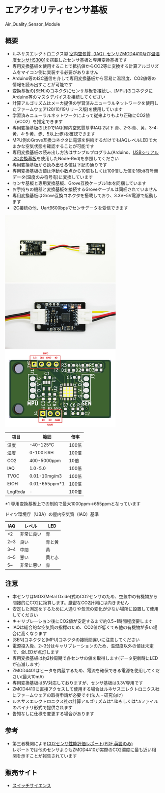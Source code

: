 # エアクオリティセンサ基板  
Air_Quality_Sensor_Module

## 概要 
  * ルネサスエレクトロニクス製 [室内空気質（IAQ）センサZMOD4410][1]及び[温湿度センサHS3001][2]を搭載したセンサ基板と専用変換基板です  
  * 専用変換基板を使用することで抵抗値からCO2等に変換する計算アルゴリズムをマイコン側に実装する必要がありません  
  * Arduino等のI2C通信を介して専用変換基板から容易に温湿度、CO2値等の情報を読み出すことが可能です 
  * 変換基板の[SEN]のコネクタにセンサ基板を接続し、[MPU]のコネクタにArduino等のマスタデバイスを接続してください  
  * 計算アルゴリズムはメーカ提供の学習済みニューラルネットワークを使用したファームウェア(20/10/19リリース版)を使用しています  
  * 学習済みニューラルネットワークによって従来よりもより正確にCO2値（eCO2）を推定できます  
  * 専用変換基板のLEDでIAQ(屋内空気質基準IAQ:2以下 青、2-3:青、黄、3-4:黄、4-5:黄、赤、5以上:赤)を確認できます  
  * MPU側のGrove互換コネクタに電源を供給するだけでもIAQレベルLEDで大まかな空気状態を確認することが可能です  
  * 専用変換基板の読み出し方法はサンプルプログラム(Arduino、[USBシリアルI2C変換基板][3]を使用したNode-Red)を参照してください  
  * 専用変換基板から読み出せる値は下記の通りです  
  * 専用変換基板の値は浮動小数点から10倍もしくは100倍した値を16bit符号無データ(温度のみ符号有)に変換しています  
  * センサ基板と専用変換基板、Grove互換ケーブル1本を同梱しています  
  * お手持ちの機器と変換基板を接続するGroveケーブルは同梱されていません  
  * 専用変換基板はGrove互換コネクタを搭載しており、3.3V~5V電源で駆動します  
  * I2C接続の他、Uart9600bpsでセンサデータを受信できます  
  
  <img src="https://github.com/meerstern/Air_Quality_Sensor_Module/blob/main/Image/img1.JPG" width="360">
  <img src="https://github.com/meerstern/Air_Quality_Sensor_Module/blob/main/Image/img2.JPG" width="360">
　<img src="https://github.com/meerstern/Air_Quality_Sensor_Module/blob/main/Image/io.JPG" width="360">
   
  |  項目  |  範囲  |  倍率  |
| ---- | ---- | ---- |
|  温度  |  -40-125℃  |  100倍  |
|  湿度  |  0-100%RH  |  100倍  |
|  CO2  |  400-5000ppm  |  10倍  |
|  IAQ  |  1.0-5.0  |  100倍  |
|  TVOC  |  0.01-10mg/m3  |  100倍  |
|  EtOH  |  0.01-655ppm*1  |  100倍  |
|  LogRcda  |  -  |  100倍  |      
 
 *1 専用変換基板上での制約で最大1000ppm→655ppmとなっています  
    
 ドイツ環境庁（UBA）の屋内空気質（IAQ）基準
 
  |  IAQ  |  レベル  |  LED  |
| ---- | ---- | ---- |
|  <2  |  非常に良い  |  青  |
|  2~3  |  良い  |  青と黄  |
|  3~4  |  中間  |  黄  |
|  4~5  |  悪い  |  黄と赤  |
|  5~  |  非常に悪い | 赤 |
        

## 注意 
 * 本センサはMOX(Metal Oxide)式のCO2センサのため、空気中の有機物から間接的にCO2に換算します。厳密なCO2計測には向きません  
 * 安定した測定をするために人通りや気流の変化が少ない場所に設置して使用してください  
 * キャリブレーション後にCO2値が安定するまで約0.5~1時間程度要します  
 * IAQは総合的な空気質の指標のため、CO2値が低くても他の有機物が多い場合に高くなります  
 * [SEN]コネクタと[MPU]コネクタの接続間違いに注意してください  
 * 電源投入後、2~3分はキャリブレーションのため、温湿度以外の値は未定で、全LEDが点灯します  
 * 専用変換基板は約2秒周期で各センサの値を取得します(データ更新時にLEDが点滅します)  
 * ZMOD4401はヒータを内蔵するため、電流を確保できる電源を使用してください(最大10mA)  
 * 専用変換基板は5V対応しておりますが、センサ基板は3.3V専用です  
 * ZMOD4410に直接アクセスして使用する場合はルネサスエレクトロニクス社にファームウェアの取得申請が必要です(法人・研究向け)  
 * ルネサスエレクトロニクス社の計算アルゴリズムは*.libもしくは*.aファイルのバイナリ形式で提供されます  
 * 告知なしに仕様を変更する場合があります    


## 参考
 * 第三者機関による[CO2センサ性能評価レポート(PDF,英語のみ)][4]  
 レポートでは他のセンサよりもZMOD4410が実際のCO2濃度に最も近い相関を示すことが報告されています  

## 販売サイト
  * [スイッチサイエンス][5]

[1]: https://www.idt.com/jp/ja/products/sensor-products/gas-sensors/zmod4410-indoor-air-quality-sensor-platform
[2]: https://www.idt.com/us/ja/products/sensor-products/humidity-sensors/hs3001-high-performance-relative-humidity-and-temperature-sensor
[3]: https://github.com/meerstern/USBSerial_I2C_Converter
[4]: https://www.renesas.com/jp/ja/document/rep/ksi-report-algorithm-evaluation-eco2-tracking?language=en
[5]: https://www.switch-science.com/products/6775

